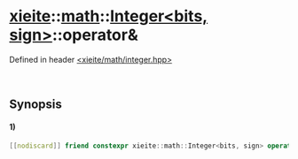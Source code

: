 # [xieite](../../../../../xieite.md)\:\:[math](../../../../../math.md)\:\:[Integer<bits, sign>](../../../../integer.md)\:\:operator&
Defined in header [<xieite/math/integer.hpp>](../../../../../../../include/xieite/math/integer.hpp)

&nbsp;

## Synopsis
#### 1)
```cpp
[[nodiscard]] friend constexpr xieite::math::Integer<bits, sign> operator&(const xieite::math::Integer<bits, sign> leftOperand, const xieite::math::Integer<bits, sign> rightOperand) noexcept;
```
